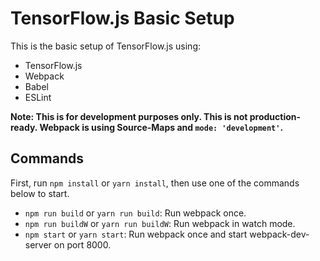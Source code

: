 # TensorFlow.js Basic Setup

This is the basic setup of TensorFlow.js using:

- TensorFlow.js
- Webpack
- Babel
- ESLint

**Note: This is for development purposes only. This is not production-ready. Webpack is using Source-Maps and `mode: 'development'`.**

## Commands

First, run `npm install` or `yarn install`, then use one of the commands below to start.

- `npm run build` or `yarn run build`: Run webpack once.
- `npm run buildW` or `yarn run buildW`: Run webpack in watch mode.
- `npm start` or `yarn start`: Run webpack once and start webpack-dev-server on port 8000.
